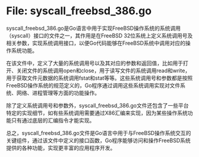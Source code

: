 # File: syscall_freebsd_386.go

syscall_freebsd_386.go是Go语言中用于实现FreeBSD操作系统的系统调用（syscall）接口的文件之一，其作用是在FreeBSD 32位系统上定义系统调用号及相关参数，实现系统调用接口，以便Go代码能够在FreeBSD系统中调用对应的操作系统功能。

在该文件中，定义了大量的系统调用号以及其对应的参数和返回值，比如用于打开、关闭文件的系统调用open和close，用于读写文件的系统调用read和write，用于获取文件元数据的系统调用fstat和stat等等。这些系统调用号和参数都是按照FreeBSD操作系统的规范定义的，Go程序通过调用这些系统调用实现对文件系统、网络、进程管理等方面的功能操作。

除了定义系统调用号和参数外，syscall_freebsd_386.go文件还包含了一些平台特定的实现细节，如有些系统调用需要通过X86汇编来实现，因为某些操作系统功能只有通过底层的汇编指令才能实现。

总之，syscall_freebsd_386.go文件是Go语言中用于与FreeBSD操作系统交互的关键组件，通过该文件中定义的接口函数，Go程序能够访问和操作FreeBSD系统提供的各种功能，实现更丰富的应用程序开发。

